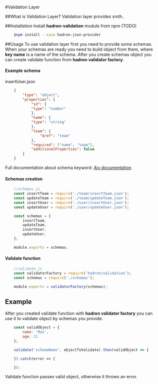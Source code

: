 #Validation Layer

##What is Validation Layer?
Validation layer provides smth..

##Installation
Install **hadron-validation** module from npm (TODO)
```bash
    $npm install --save hadron-json-provider
```
##Usage
To use validation layer first you need to provide some schemas.
When your schemas are ready you need to build object from them, where **key name** is a name of the schema.
After you create schemas object you can create validate function from **hadron validator factory**.

#### Example schema
insertUser.json
```json
    {
        "type": "object",
        "properties": {
            "id": {
            "type": "number"
            },
            "name": {
            "type": "string"
            },
            "team": {
                "$ref": "team"
            },
            "required": ["name", "team"],
            "additionalProperties": false
        }
    }
```
Full documentation about schema keyword: [Ajv documentation](https://epoberezkin.github.io/ajv/)

#### Schemas creation
```js
    //schemas.js
    const insertTeam = require('./team/insertTeam.json');
    const updateTeam = require('./team/updateTeam.json');
    const insertUser = require('./user/insertUser.json');
    const updateUser = require('./user/updateUser.json');

    const schemas = {
        insertTeam,
        updateTeam,
        insertUser,
        updateUser,
    };

    module.exports = schemas;
```

#### Validate function
```js
    //validate.js
    const validatorFactory = require('hadron/validation');
    const schemas = require('./schemas');

    module.exports = validatorFactory(schemas);

```

## Example
After you created validate function with **hadron validator factory** you can use it to validate object by schemas you provide.
```js
    const validObject = {
        name: 'Max',
        age: 22
    };

    validate('schemaName', objectToValidate).then(validObject => {

    }).catch(error => {

    });
```
Validate function passes valid object, otherwise it throws an error.


